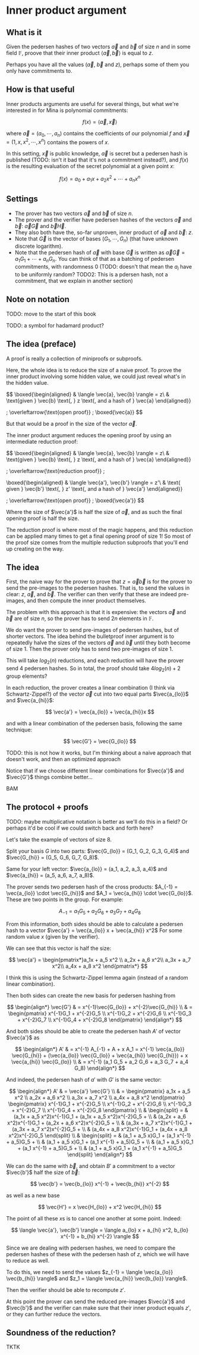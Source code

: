 # Inner product argument

## What is it

Given the pedersen hashes of two vectors $\vec{a}$ and $\vec{b}$ of size $n$ and in some field $\mathbb{F}$, proove that their inner product $\langle \vec{a}, \vec{b} \rangle$ is equal to $z$.

Perhaps you have all the values ($\vec{a}$, $\vec{b}$ and $z$), perhaps some of them you only have commitments to.

## How is that useful

Inner products arguments are useful for several things, but what we're interested in for Mina is polynomial commitments:

$$ f(x) = \langle \vec{a}, \vec{x} \rangle$$

where $\vec{a} = (a_0, \cdots, a_n)$ contains the coefficients of our polynomial $f$ and $\vec{x} = (1, x, x^2, \cdots, x^{n})$ contains the powers of $x$.

In this setting, $\vec{x}$ is public knowledge, $\vec{a}$ is secret but a pedersen hash is published (TODO: isn't it bad that it's not a commitment instead?), and $f(x)$ is the resulting evaluation of the secret polynomial at a given point $x$:

$$ f(x) = a_0 + a_1 x + a_2 x^2 + \cdots + a_n x^n $$

## Settings

* The prover has two vectors $\vec{a}$ and $\vec{b}$ of size $n$.
* The prover and the verifier have pedersen hashes of the vectors $\vec{a}$ and $\vec{b}$: $\vec{a}\vec{G}$ and $\vec{b}\vec{H}$.
* They also both have the, so-far unproven, inner product of $\vec{a}$ and $\vec{b}$: $z$.
* Note that $\vec{G}$ is the vector of bases $(G_1, \cdots, G_n)$ (that have unknown discrete logarithm).
* Note that the pedersen hash of $\vec{a}$ with base $\vec{G}$ is written as $\vec{a}\vec{G} = a_1G_1 + \cdots + a_nG_n$. You can think of that as a batching of pedersen commitments, with randomness $0$ (TODO: doesn't that mean the $a_i$ have to be uniformly random? TODO2: This is a pdersen hash, not a commitment, that we explain in another section)

## Note on notation

TODO: move to the start of this book

TODO: a symbol for hadamard product?

## The idea (preface)

A proof is really a collection of miniproofs or subproofs.

Here, the whole idea is to reduce the size of a naive proof.
To prove the inner product involving some hidden value, we could just reveal what's in the hidden value.

$$
\boxed{\begin{aligned} 
& \langle \vec{a}, \vec{b} \rangle = z\\
& \text{given } \vec{b} \text{, } z \text{, and a hash of } \vec{a}
\end{aligned}} 

\; \overleftarrow{\text{open proof}} \; \boxed{\vec{a}}
$$

But that would be a proof in the size of the vector $\vec{a}$.

The inner product argument reduces the opening proof by using an intermediate reduction proof:

$$
\boxed{\begin{aligned} 
& \langle \vec{a}, \vec{b} \rangle = z\\
& \text{given } \vec{b} \text{, } z \text{, and a hash of } \vec{a}
\end{aligned}} 

\; \overleftarrow{\text{reduction proof}} \;

\boxed{\begin{aligned}
& \langle \vec{a'}, \vec{b'} \rangle = z'\\
& \text{ given } \vec{b'} \text{, } z' \text{, and a hash of } \vec{a'}
\end{aligned}}

\; \overleftarrow{\text{open proof}} \; \boxed{\vec{a'}}
$$

Where the size of $\vec{a'}$ is half the size of $\vec{a}$, and as such the final opening proof is half the size.

The reduction proof is where most of the magic happens, and this reduction can be applied many times to get a final opening proof of size 1! 
So most of the proof size comes from the multiple reduction subproofs that you'll end up creating on the way.

## The idea

First, the naive way for the prover to prove that $z = \vec{a}\vec{b}$ is for the prover to send the pre-images to the pedersen hashes.
That is, to send the values in clear: $z$, $\vec{a}$, and $\vec{b}$.
The verifier can then verify that these are indeed pre-images, and then compute the inner product themselves.

The problem with this approach is that it is expensive: the vectors $\vec{a}$ and $\vec{b}$ are of size $n$, so the prover has to send $2n$ elements in $\mathbb{F}$.

We do want the prover to send pre-images of pedersen hashes, but of shorter vectors.
The idea behind the bulletproof inner argument is to repeatedly halve the sizes of the vectors $\vec{a}$ and $\vec{b}$ until they both become of size $1$.
Then the prover only has to send two pre-images of size $1$.

This will take $log_2(n)$ reductions, and each reduction will have the prover send 4 pedersen hashes.
So in total, the proof should take $4 log_2(n) + 2$ group elements?

In each reduction, the prover creates a linear combination (I think via Schwartz-Zippel?) of the vector $\vec{a}$ cut into two equal parts $\vec{a_{lo}}$ and $\vec{a_{hi}}$:

$$ \vec{a'} = \vec{a_{lo}} + \vec{a_{hi}}x $$

and with a linear combination of the pedersen basis, following the same technique:

$$ \vec{G'} = \vec{G_{lo}} $$

TODO: this is not how it works, but I'm thinking about a naive approach that doesn't work, and then an optimized approach

Notice that if we choose different linear combinations for $\vec{a'}$ and $\vec{G'}$ things combine better...

BAM

## The protocol + proofs

TODO: maybe multiplicative notation is better as we'll do this in a field? Or perhaps it'd be cool if we could switch back and forth here?

Let's take the example of vectors of size 8.
 
Split your basis $G$ into two parts: $\vec{G_{lo}} = (G_1, G_2, G_3, G_4)$ and $\vec{G_{hi}} = (G_5, G_6, G_7, G_8)$.

Same for your left vector: $\vec{a_{lo}} = (a_1, a_2, a_3, a_4)$ and $\vec{a_{hi}} = (a_5, a_6, a_7, a_8)$.

The prover sends two pedersen hash of the cross products: $A_{-1} = \vec{a_{lo}} \cdot \vec{G_{hi}}$ and $A_1 = \vec{a_{hi}} \cdot \vec{G_{lo}}$.
These are two points in the group.
For example:

$$ A_{-1} = a_1 G_5 + a_2 G_6 + a_3 G_7 + a_4 G_8 $$

From this information, both sides should be able to calculate a pedersen hash to a vector $\vec{a'} = \vec{a_{lo}} x + \vec{a_{hi}} x^2$ For some random value $x$ (given by the verifier).

We can see that this vector is half the size: 

$$ 
\vec{a'} = \begin{pmatrix*}a_1x + a_5 x^2 \\
a_2x + a_6 x^2\\
a_3x + a_7 x^2\\
a_4x + a_8 x^2
\end{pmatrix*}
$$

I think this is using the Schwartz-Zippel lemma again (instead of a random linear combination).

Then both sides can create the new basis for pedersen hashing from 

$$
\begin{align*}
\vec{G'} & = x^{-1}\vec{G_{lo}} + x^{-2}\vec{G_{hi}} \\
& = \begin{pmatrix}
  x^{-1}G_1 + x^{-2}G_5 \\ 
  x^{-1}G_2 + x^{-2}G_6 \\
  x^{-1}G_3 + x^{-2}G_7 \\
  x^{-1}G_4 + x^{-2}G_8
\end{pmatrix}
\end{align*}
$$

And both sides should be able to create the pedersen hash $A'$ of vector $\vec{a'}$ as

$$ 
\begin{align*}
A' & = x^{-1} A_{-1} + A + x A_1 = x^{-1} \vec{a_{lo}} \vec{G_{hi}} + (\vec{a_{lo}} \vec{G_{lo}} + \vec{a_{hi}} \vec{G_{hi}}) + x \vec{a_{hi}} \vec{G_{lo}} \\
& = x^{-1} (a_1 G_5 + a_2 G_6 + a_3 G_7 + a_4 G_8)
\end{align*}
$$

And indeed, the pedersen hash of $a'$ with $G'$ is the same vector:

$$ 
\begin{align*}
A' & = \vec{a'} \vec{G'} \\
& = \begin{pmatrix}
  a_1x + a_5 x^2 \\ 
  a_2x + a_6 x^2 \\
  a_3x + a_7 x^2 \\
  a_4x + a_8 x^2
\end{pmatrix} \begin{pmatrix}
  x^{-1}G_1 + x^{-2}G_5 \\ 
  x^{-1}G_2 + x^{-2}G_6 \\
  x^{-1}G_3 + x^{-2}G_7 \\
  x^{-1}G_4 + x^{-2}G_8
\end{pmatrix} \\
& \begin{split} = & (a_1x + a_5 x^2)x^{-1}G_1 + (a_1x + a_5 x^2)x^{-2}G_5 + \\ 
& (a_2x + a_6 x^2)x^{-1}G_1 + (a_2x + a_6 x^2)x^{-2}G_5 + \\
& (a_3x + a_7 x^2)x^{-1}G_1 + (a_3x + a_7 x^2)x^{-2}G_5 + \\
& (a_4x + a_8 x^2)x^{-1}G_1 + (a_4x + a_8 x^2)x^{-2}G_5 
\end{split} \\
& \begin{split} = & (a_1 + a_5 x)G_1 + (a_1 x^{-1} + a_5)G_5 + \\
& (a_1 + a_5 x)G_1 + (a_1 x^{-1} + a_5)G_5 + \\
& (a_1 + a_5 x)G_1 + (a_1 x^{-1} + a_5)G_5 + \\
& (a_1 + a_5 x)G_1 + (a_1 x^{-1} + a_5)G_5
\end{split}
\end{align*}
$$

We can do the same with $\vec{b}$, and obtain $B'$ a commitment to a vector $\vec{b'}$ half the size of $\vec{b}$:

$$ \vec{b'} = \vec{b_{lo}} x^{-1} + \vec{b_{hi}} x^{-2} $$

as well as a new base

$$ \vec{H'} = x \vec{H_{lo}} + x^2 \vec{H_{hi}} $$

The point of all these $x$s is to cancel one another at some point. Indeed:

$$ \langle \vec{a'}, \vec{b'} \rangle = \langle a_{lo} x + a_{hi} x^2, b_{lo} x^{-1} + b_{hi} x^{-2} \rangle $$

Since we are dealing with pedersen hashes, we need to compare the pedersen hashes of these with the pedersen hash of $z$, which we will have to reduce as well.

To do this, we need to send the values $z_{-1} = \langle \vec{a_{lo}} \vec{b_{hi}} \rangle$ and $z_1 = \langle \vec{a_{hi}} \vec{b_{lo}} \rangle$.

Then the verifier should be able to recompute $z'$.

At this point the prover can send the reduced pre-images $\vec{a'}$ and $\vec{b'}$ and the verifier can make sure that their inner product equals $z'$, or they can further reduce the vectors.

## Soundness of the reduction?

TKTK

